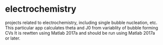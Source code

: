 # electrochemistry
projects related to electrochemistry, including single bubble nucleation, etc.
This particular app calculates theta and J0 from variablity of bubble forming CVs
It is rewtten using Matlab 2017a and should be run using Matlab 2017a or later.
